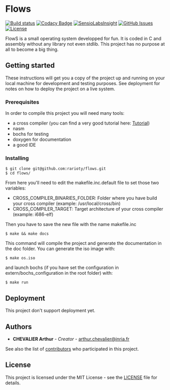 # Flows

[![Build status](https://travis-ci.org/Rarioty/FlowS.svg?branch=master)](https://travis-ci.org/Rarioty/FlowS)
[![Codacy Badge](https://api.codacy.com/project/badge/Grade/2391d8a93bc6413f9658c1a804b62ea6)](https://www.codacy.com/app/Rarioty/FlowS?utm_source=github.com&amp;utm_medium=referral&amp;utm_content=Rarioty/FlowS&amp;utm_campaign=Badge_Grade)
[![SensioLabsInsight](https://insight.sensiolabs.com/projects/c8c0ee78-1a66-4f42-9df0-ed5ab94e05ce/big.png)](https://insight.sensiolabs.com/projects/c8c0ee78-1a66-4f42-9df0-ed5ab94e05ce)
[![GitHub Issues](https://img.shields.io/github/issues/Rarioty/FlowS.svg)](https://github.com/Rarioty/FlowS/issues)
[![License](https://img.shields.io/badge/license-MIT%20License-brightgreen.svg)](https://opensource.org/licenses/MIT)

FlowS is a small operating system developped for fun. It is coded in C and assembly without any library not even stdlib. This project has no purpose at all to become a big thing.

## Getting started

These instructions will get you a copy of the project up and running on your local machine for development and testing purposes. See deployment for notes on how to deploy the project on a live system.

### Prerequisites

In order to compile this project you will need many tools:
* a cross compiler (you can find a very good tutorial here: [Tutorial](http://wiki.osdev.org/GCC_Cross-Compiler))
* nasm
* bochs for testing
* doxygen for documentation
* a good IDE

### Installing

```
$ git clone git@github.com:rarioty/flows.git
$ cd flows/
```
From here you'll need to edit the makefile.inc.default file to set those two variables:
* CROSS_COMPILER_BINARIES_FOLDER: Folder where you have build your cross compiler (example: /usr/local/cross/bin)
* CROSS_COMPILER_TARGET: Target architecture of your cross compiler (example: i686-elf)

Then you have to save the new file with the name makefile.inc
```
$ make && make docs
```
This command will compile the project and generate the documentation in the doc folder. You can generate the iso image with:
```
$ make os.iso
```
and launch bochs (if you have set the configuration in extern/bochs_configuration in the root folder) with:
```
$ make run
```

## Deployment

This project don't support deployment yet.

## Authors

* **CHEVALIER Arthur** - *Creator* - <arthur.chevalier@inria.fr>

See also the list of [contributors](https://github.com/Rarioty/FlowS/contributors) who participated in this project.

## License

This project is  licensed under the MIT License - see the [LICENSE](LICENSE) file for details.
